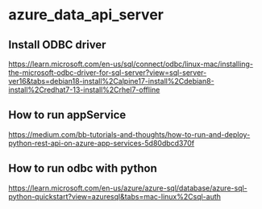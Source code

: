 # azure_data_api_server


## Install ODBC driver
https://learn.microsoft.com/en-us/sql/connect/odbc/linux-mac/installing-the-microsoft-odbc-driver-for-sql-server?view=sql-server-ver16&tabs=debian18-install%2Calpine17-install%2Cdebian8-install%2Credhat7-13-install%2Crhel7-offline


## How to run appService
https://medium.com/bb-tutorials-and-thoughts/how-to-run-and-deploy-python-rest-api-on-azure-app-services-5d80dbcd370f


## How to run odbc with python
https://learn.microsoft.com/en-us/azure/azure-sql/database/azure-sql-python-quickstart?view=azuresql&tabs=mac-linux%2Csql-auth